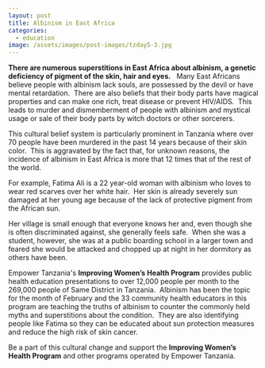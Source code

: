 ```yaml
---
layout: post
title: Albinism in East Africa
categories:
  - education
image: /assets/images/post-images/tzday5-3.jpg
---
```


**There are numerous superstitions in East Africa about albinism, a genetic deficiency of pigment of the skin, hair and eyes.**&nbsp;&nbsp; Many East Africans believe people with albinism lack souls, are possessed by the devil or have mental retardation.&nbsp; There are also beliefs that their body parts have magical properties and can make one rich, treat disease or prevent HIV/AIDS.&nbsp; This leads to murder and dismemberment of people with albinism and mystical usage or sale of their body parts by witch doctors or other sorcerers.

This cultural belief system is particularly prominent in Tanzania where over 70 people have been murdered in the past 14 years because of their skin color.&nbsp; This is aggravated by the fact that, for unknown reasons, the incidence of albinism in East Africa is more that 12 times that of the rest of the world.

For example, Fatima Ali is a 22 year-old woman with albinism who loves to wear red scarves over her white hair.&nbsp; Her skin is already severely sun damaged at her young age because of the lack of protective pigment from the African sun.

Her village is small enough that everyone knows her and, even though she is often discriminated against, she generally feels safe.&nbsp; When she was a student, however, she was at a public boarding school in a larger town and feared she would be attacked and chopped up at night in her dormitory as others have been.

Empower Tanzania's **Improving Women’s Health Program** provides public health education presentations to over 12,000 people per month to the 269,000 people of Same District in Tanzania.&nbsp; Albinism has been the topic for the month of February and the 33 community health educators in this program are teaching the truths of albinism to counter the commonly held myths and superstitions about the condition.&nbsp; They are also identifying people like Fatima so they can be educated about sun protection measures and reduce the high risk of skin cancer.

Be a part of this cultural change and support the **Improving Women’s Health Program** and other programs operated by Empower Tanzania.